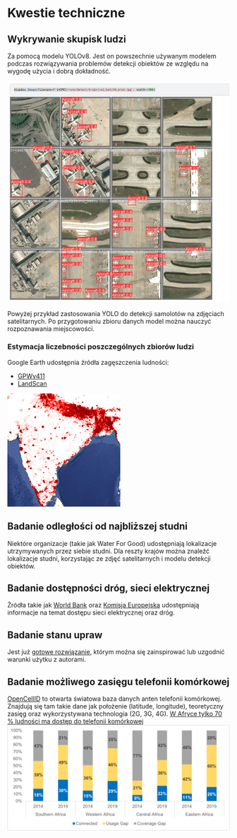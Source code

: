 # Kwestie techniczne

## Wykrywanie skupisk ludzi

Za pomocą modelu YOLOv8. Jest on powszechnie używanym modelem podczas rozwiązywania problemów detekcji obiektów ze względu na wygodę użycia i dobrą dokładność.

![Przykładowa detekcja YOLO](image.png)

Powyżej przykład zastosowania YOLO do detekcji samolotów na zdjęciach satelitarnych. Po przygotowaniu zbioru danych model można nauczyć rozpoznawania miejscowości.

### Estymacja liczebności poszczególnych zbiorów ludzi

Google Earth udostępnia źródła zagęszczenia ludności:
- [GPWv411](https://developers.google.com/earth-engine/datasets/catalog/CIESIN_GPWv411_GPW_Population_Density) 
- [LandScan](https://developers.google.com/earth-engine/datasets/catalog/projects_sat-io_open-datasets_ORNL_LANDSCAN_GLOBAL)

![Population density](image-1.png)

## Badanie odległości od najbliższej studni

Niektóre organizacje (takie jak Water For Good) udostępniają lokalizacje utrzymywanych przez siebie studni. Dla reszty krajów można znaleźć lokalizacje studni, korzystając ze zdjęć satelitarnych i modelu detekcji obiektów.

## Badanie dostępności dróg, sieci elektrycznej

Żródła takie jak [World Bank](https://datacatalog.worldbank.org/search/dataset/0040465/Africa---Electricity-Transmission-and-Distribution-Grid-Map) oraz [Komisja Europejska](https://africa-knowledge-platform.ec.europa.eu/explore_maps?title=OpenStreetMap%20African%20Roads) udostępniają informacje na temat dostępu sieci elektrycznej oraz dróg.

## Badanie stanu upraw

Jest już [gotowe rozwiązanie](https://github.com/OmdenaAI/cracow-poland-rural-farmers#improving-digital-advisory-services-for-rural-farmers-using-predictive-analytics-and-satellite-imagery), którym można się zainspirować lub uzgodnić warunki użytku z autorami.

## Badanie możliwego zasięgu telefonii komórkowej
[OpenCellID](https://opencellid.org/) to otwarta światowa baza danych anten telefonii komórkowej. Znajdują się tam takie dane jak położenie (latitude, longitude), teoretyczny zasięg oraz wykorzystywana technologia (2G, 3G, 4G).
[W Afryce tylko 70 % ludności ma dostęp do telefonii komórkowej](https://www.gsma.com/mobilefordevelopment/blog/mobile-connectivity-in-sub-saharan-africa-4g-and-3g-connections-overtake-2g-for-the-first-time/)
![Plot](image-2.png)